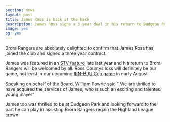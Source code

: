 ```yaml
---
section: news
layout: post
title: James Ross is back at the back
description: James Ross signs a 3 year deal in his return to Dudgeon Park
image: yes
og: yes
---
```

Brora Rangers are absolutely delighted to confirm that James Ross has joined the club and signed a three year contract.

James was featured in an [STV feature](/2015/12/16/james-ross.html) late last year and his return to Brora Rangers will be welcomed by all. Ross Countys loss will definitely be our game, not least in our upcoming [IRN-BRU Cup game](/2016/06/23/irn-bru-cup-draw.html) in early August

Speaking on behalf of the Board, William Powrie said " We are thrilled to have acquired the services of James, who is such an exciting and talented young player"

James too was thrilled to be at Dudgeon Park and looking forward to the part he can play in assisting Brora Rangers regain the Highland League crown.